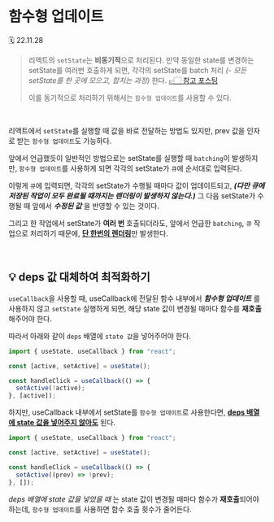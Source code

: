 # 함수형 업데이트

🗓 22.11.28

> 리액트의 `setState`는 **비동기적**으로 처리된다. 만약 동일한 state를 변경하는 setState를 여러번 호출하게 되면, 각각의 setState를 batch 처리 _(- 모든 setState를 한 곳에 모으고, 합치는 과정)_ 한다. [👉🏻 참고 포스팅](https://garve32.tistory.com/39)
>
> 이를 동기적으로 처리하기 위해서는 `함수형 업데이트`를 사용할 수 있다.

<br>

리액트에서 `setState`를 실행할 때 값을 바로 전달하는 방법도 있지만, prev 값을 인자로 받는 `함수형 업데이트`도 가능하다.

앞에서 언급했듯이 일반적인 방법으로는 setState를 실행할 때 `batching`이 발생하지만, `함수형 업데이트`를 사용하게 되면 각각의 setState가 `큐`에 순서대로 입력된다.

이렇게 `큐`에 입력되면, 각각의 setState가 수행될 때마다 값이 업데이트되고, _**(다만 큐에 저장된 작업이 모두 완료될 때까지는 렌더링이 발생하지 않는다.)**_ 그 다음 setState가 수행될 때 앞에서 _**수정된 값**_ 을 반영할 수 있는 것이다.

그리고 한 작업에서 setState가 **여러 번** 호출되더라도, 앞에서 언급한 `batching`, `큐` 작업으로 처리하기 때문에, <U>**단 한번의 렌더링**</U>만 발생한다.

<br>

## 💡 deps 값 대체하여 최적화하기

`useCallback`을 사용할 때, useCallback에 전달된 함수 내부에서 _**함수형 업데이트**_ 를 사용하지 않고 `setState` 실행하게 되면, 해당 state 값이 변경될 때마다 함수를 **재호출** 해주어야 한다.

따라서 아래와 같이 `deps` 배열에 `state 값`을 넣어주어야 한다.

```jsx
import { useState, useCallback } from "react";

const [active, setActive] = useState();

const handleClick = useCallback(() => {
  setActive(!active);
}, [active]);
```

하지만, useCallback 내부에서 setState를 `함수형 업데이트`로 사용한다면, <U>**deps 배열에 state 값을 넣어주지 않아도**</U> 된다.

```jsx
import { useState, useCallback } from "react";

const [active, setActive] = useState();

const handleClick = useCallback(() => {
  setActive((prev) => !prev);
}, []);
```

_deps 배열에 state 값을 넣었을 때_ 는 state 값이 변경될 때마다 함수가 **재호출**되어야 하는데, `함수형 업데이트`를 사용하면 함수 호출 횟수가 줄어든다.
